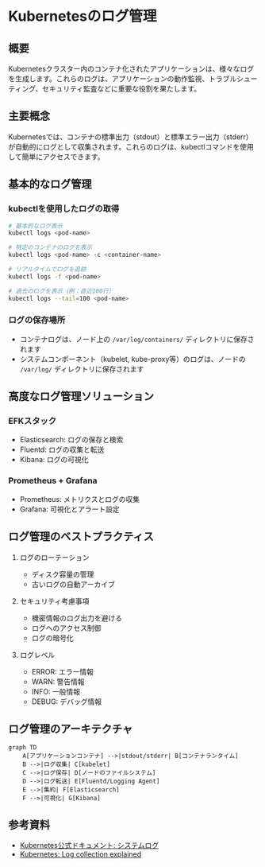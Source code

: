 # Kubernetesのログ管理

## 概要
Kubernetesクラスター内のコンテナ化されたアプリケーションは、様々なログを生成します。これらのログは、アプリケーションの動作監視、トラブルシューティング、セキュリティ監査などに重要な役割を果たします。

## 主要概念
Kubernetesでは、コンテナの標準出力（stdout）と標準エラー出力（stderr）が自動的にログとして収集されます。これらのログは、kubectlコマンドを使用して簡単にアクセスできます。

## 基本的なログ管理

### kubectlを使用したログの取得
```bash
# 基本的なログ表示
kubectl logs <pod-name>

# 特定のコンテナのログを表示
kubectl logs <pod-name> -c <container-name>

# リアルタイムでログを追跡
kubectl logs -f <pod-name>

# 過去のログを表示（例：直近100行）
kubectl logs --tail=100 <pod-name>
```

### ログの保存場所
- コンテナログは、ノード上の `/var/log/containers/` ディレクトリに保存されます
- システムコンポーネント（kubelet, kube-proxy等）のログは、ノードの `/var/log/` ディレクトリに保存されます

## 高度なログ管理ソリューション

### EFKスタック
- Elasticsearch: ログの保存と検索
- Fluentd: ログの収集と転送
- Kibana: ログの可視化

### Prometheus + Grafana
- Prometheus: メトリクスとログの収集
- Grafana: 可視化とアラート設定

## ログ管理のベストプラクティス

1. ログのローテーション
   - ディスク容量の管理
   - 古いログの自動アーカイブ

2. セキュリティ考慮事項
   - 機密情報のログ出力を避ける
   - ログへのアクセス制御
   - ログの暗号化

3. ログレベル
   - ERROR: エラー情報
   - WARN: 警告情報
   - INFO: 一般情報
   - DEBUG: デバッグ情報

## ログ管理のアーキテクチャ

```mermaid
graph TD
    A[アプリケーションコンテナ] -->|stdout/stderr| B[コンテナランタイム]
    B -->|ログ収集| C[kubelet]
    C -->|ログ保存| D[ノードのファイルシステム]
    D -->|ログ転送| E[Fluentd/Logging Agent]
    E -->|集約| F[Elasticsearch]
    F -->|可視化| G[Kibana]
```

## 参考資料
- [Kubernetes公式ドキュメント: システムログ](https://kubernetes.io/docs/concepts/cluster-administration/system-logs/)
- [Kubernetes: Log collection explained](https://www.youtube.com/watch?v=6kmHvXdAzIM)
